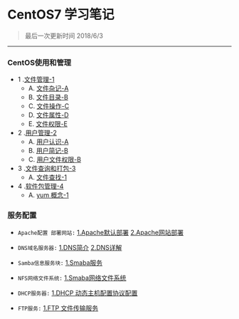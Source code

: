CentOS7 学习笔记
====
>最后一次更新时间 2018/6/3
----
### CentOS使用和管理
* 1 .[文件管理-1](https://github.com/kickgod/Md-Linux/tree/master/centos)
  * A. [文件杂记-A](https://github.com/kickgod/Md-Linux/blob/master/centos/Linux_File_Complex.md)
  * B. [文件目录-B](https://github.com/kickgod/Md-Linux/blob/master/centos/Linnx_file_direction.md) 
  * C. [文件操作-C](https://github.com/kickgod/Md-Linux/blob/master/centos/Linux_file_Coporation.md)
  * D. [文件属性-D](https://github.com/kickgod/Md-Linux/blob/master/centos/Linux_file_typeLinux.md)
  * E. [文件权限-E](https://github.com/kickgod/Md-Linux/blob/master/centos/Linux_file_Ugo1.md)
* 2 .[用户管理-2](https://github.com/kickgod/Md-Linux/tree/master/centos)
  * A. [用户认识-A](https://github.com/kickgod/Md-Linux/blob/master/centos/Linux_user_concept.md)
  * B. [用户简记-B](https://github.com/kickgod/Md-Linux/blob/master/centos/Linux_user_Group_simple.md)
  * C. [用户文件权限-B](https://github.com/kickgod/Md-Linux/blob/master/centos/Linux_file_Ugo1.md)
* 3 .[文件查询和打包-3](https://github.com/kickgod/Md-Linux/tree/master/centos)
  * A. [文件查找-1](https://github.com/kickgod/Md-Linux/blob/master/centos/Linux_file_serarch.md)
* 4 .[软件包管理-4](https://github.com/kickgod/Md-Linux/tree/master/centos)
  * A. [yum 概念-1](https://github.com/kickgod/Md-Linux/blob/master/centos/Linux_yum_simple.md)
### 服务配置
* `Apache配置 部署网站:` [1.Apache默认部署](https://github.com/kickgod/Md-Linux/blob/master/centos/Linux_Apache01.md) 
[2.Apache网站部署](https://github.com/kickgod/Md-Linux/blob/master/centos/Linux_Apache_Anything.md) 

* `DNS域名服务器:` [1.DNS简介](https://github.com/kickgod/Md-Linux/blob/master/centos/Linux_Dns_Concept.md) 
[2.DNS详解](https://github.com/kickgod/Md-Linux/blob/master/centos/Linux_Dns_PositiveAnalysis.md) 

* `Samba信息服务块:` [1.Smaba服务](https://github.com/kickgod/Md-Linux/blob/master/centos/Linux_Samba_Concept.md) 

* `NFS网络文件系统:` [1.Smaba网络文件系统](https://github.com/kickgod/Md-Linux/blob/master/centos/Linux_NFS_concept.md) 

* `DHCP服务器:` [1.DHCP 动态主机配置协议配置](https://github.com/kickgod/Md-Linux/blob/master/centos/Linux_DHCP_concept.md)

* `FTP服务:` [1.FTP 文件传输服务](https://github.com/kickgod/Md-Linux/blob/master/centos/Linux_FTP_Concept.md)

